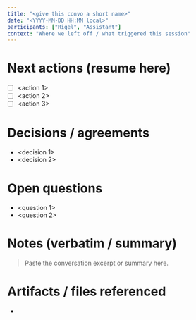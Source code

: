 ```yaml
---
title: "<give this convo a short name>"
date: "<YYYY-MM-DD HH:MM local>"
participants: ["Rigel", "Assistant"]
context: "Where we left off / what triggered this session"
---
```


# Next actions (resume here)
- [ ] <action 1>
- [ ] <action 2>
- [ ] <action 3>

# Decisions / agreements
- <decision 1>
- <decision 2>

# Open questions
- <question 1>
- <question 2>

# Notes (verbatim / summary)
> Paste the conversation excerpt or summary here.

# Artifacts / files referenced
- <file or PR link>
